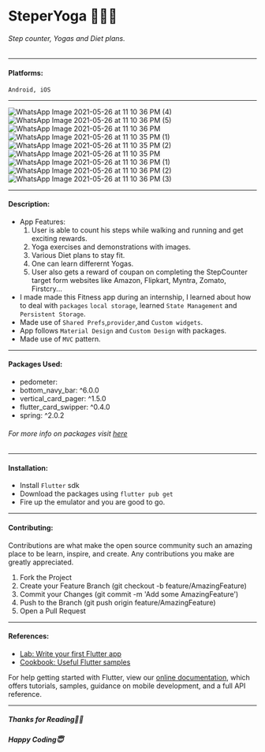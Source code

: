 # SteperYoga 🧘🏻‍♀️
###### Step counter, Yogas and Diet plans.

------------



#### Platforms:  
`Android, iOS`

------------

 ![WhatsApp Image 2021-05-26 at 11 10 36 PM (4)](https://user-images.githubusercontent.com/71598142/119707914-52899280-be79-11eb-96ac-cdda66a19680.jpeg)  ![WhatsApp Image 2021-05-26 at 11 10 36 PM (5)](https://user-images.githubusercontent.com/71598142/119707916-52899280-be79-11eb-8771-b859f1de11f2.jpeg)  ![WhatsApp Image 2021-05-26 at 11 10 36 PM](https://user-images.githubusercontent.com/71598142/119707918-53222900-be79-11eb-9e10-7b79b2847527.jpeg)![WhatsApp Image 2021-05-26 at 11 10 35 PM (1)](https://user-images.githubusercontent.com/71598142/119707893-4c93b180-be79-11eb-9b0f-5534d591bfa5.jpeg)   ![WhatsApp Image 2021-05-26 at 11 10 35 PM (2)](https://user-images.githubusercontent.com/71598142/119707902-50bfcf00-be79-11eb-8557-b594e1feba92.jpeg)  ![WhatsApp Image 2021-05-26 at 11 10 35 PM](https://user-images.githubusercontent.com/71598142/119707906-50bfcf00-be79-11eb-9657-0ca80cca598d.jpeg)  ![WhatsApp Image 2021-05-26 at 11 10 36 PM (1)](https://user-images.githubusercontent.com/71598142/119707908-51586580-be79-11eb-88cb-4ecdcf642343.jpeg) ![WhatsApp Image 2021-05-26 at 11 10 36 PM (2)](https://user-images.githubusercontent.com/71598142/119707909-51586580-be79-11eb-8003-c9d5d5ed27a0.jpeg)  ![WhatsApp Image 2021-05-26 at 11 10 36 PM (3)](https://user-images.githubusercontent.com/71598142/119707912-51f0fc00-be79-11eb-9d05-7d0baa29a80f.jpeg) 












------------
#### Description: 
- App Features:
	1. User is able to count his steps while walking and running and get exciting rewards.
	2. Yoga exercises and demonstrations with images.
	3. Various Diet plans to stay fit.
	4. One can learn differernt Yogas.
	6. User also gets a reward of coupan on completing the StepCounter target form websites like Amazon, Flipkart, Myntra, Zomato, Firstcry...
- I made made this Fitness app during an internship, I learned  about how to deal with 
`packages` `local storage`, learned `State Management` and `Persistent Storage`. 
- Made use of `Shared Prefs`,`provider`,and `Custom widgets`.
- App follows `Material Design` and `Custom Design` with packages.
- Made use of `MVC` pattern.

------------

#### Packages Used:
 - pedometer:
 -  bottom_navy_bar: ^6.0.0
 - vertical_card_pager: ^1.5.0
 - flutter_card_swipper: ^0.4.0
 - spring: ^2.0.2
###### For more info on packages visit [here](http://pub.dev "here")
------------

#### Installation:
- Install `Flutter` sdk
- Download the packages using `flutter pub get`
- Fire up the emulator and you are good to go.

------------
#### Contributing:
Contributions are what make the open source community such an amazing place to be learn, inspire, and create. Any contributions you make are greatly appreciated.
1. Fork the Project
2. Create your Feature Branch (git checkout -b feature/AmazingFeature)
3. Commit your Changes (git commit -m 'Add some AmazingFeature')
4. Push to the Branch (git push origin feature/AmazingFeature)
5. Open a Pull Request

------------
#### References:

- [Lab: Write your first Flutter app](https://flutter.dev/docs/get-started/codelab)
- [Cookbook: Useful Flutter samples](https://flutter.dev/docs/cookbook)

For help getting started with Flutter, view our
[online documentation](https://flutter.dev/docs), which offers tutorials,
samples, guidance on mobile development, and a full API reference.

------------


##### Thanks for Reading🙏🏻
##### Happy Coding😇



   


